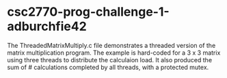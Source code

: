 # csc2770-prog-challenge-1-adburchfie42
The ThreadedMatrixMultiply.c file demonstrates a threaded version of the matrix multiplication program. The example is hard-coded for a 3 x 3 matrix using three threads to distribute the calculaion load. It also produced the sum of # calculations completed by all threads, with a protected mutex. 
